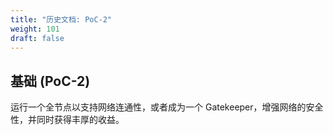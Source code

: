 ```yaml
---
title: "历史文档: PoC-2"
weight: 101
draft: false
---
```


## 基础 (PoC-2)

运行一个全节点以支持网络连通性，或者成为一个 Gatekeeper，增强网络的安全性，并同时获得丰厚的收益。
